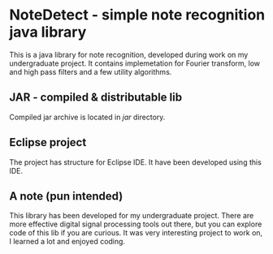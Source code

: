 # NoteDetect - simple note recognition java library 
This is a java library for note recognition, developed during work on my undergraduate project. It contains implemetation for Fourier transform, low and high pass filters and a few utility algorithms. 

## JAR - compiled & distributable lib
Compiled jar archive is located in _jar_ directory.

## Eclipse project
The project has structure for Eclipse IDE. It have been developed using this IDE.



## A note (pun intended)
This library has been developed for my undergraduate project. There are more effective digital signal processing tools out there, but you can explore code of this lib if you are curious. It was very interesting project to work on, I learned a lot and enjoyed coding.

